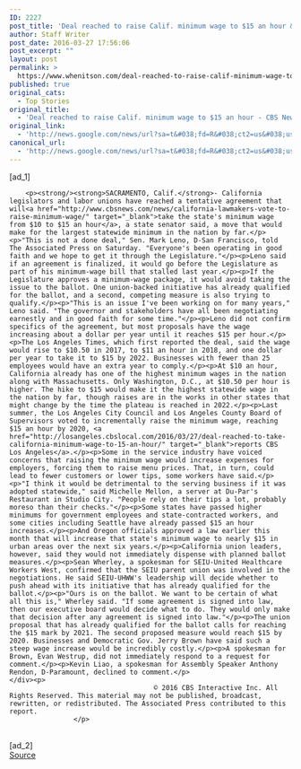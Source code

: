 ```yaml
---
ID: 2227
post_title: 'Deal reached to raise Calif. minimum wage to $15 an hour &#8211; CBS News'
author: Staff Writer
post_date: 2016-03-27 17:56:06
post_excerpt: ""
layout: post
permalink: >
  https://www.whenitson.com/deal-reached-to-raise-calif-minimum-wage-to-15-an-hour-cbs-news/
published: true
original_cats:
  - Top Stories
original_title:
  - 'Deal reached to raise Calif. minimum wage to $15 an hour - CBS News'
original_link:
  - 'http://news.google.com/news/url?sa=t&#038;fd=R&#038;ct2=us&#038;usg=AFQjCNHLgikiOg3D5yFQpIYWjkFe4cM51g&#038;clid=c3a7d30bb8a4878e06b80cf16b898331&#038;cid=52779070134261&#038;ei=tR74VoknxqzBAdGHsdAN&#038;url=http://www.cbsnews.com/news/deal-reached-to-raise-california-minimum-wage-to-15-an-hour/'
canonical_url:
  - 'http://news.google.com/news/url?sa=t&#038;fd=R&#038;ct2=us&#038;usg=AFQjCNHLgikiOg3D5yFQpIYWjkFe4cM51g&#038;clid=c3a7d30bb8a4878e06b80cf16b898331&#038;cid=52779070134261&#038;ei=tR74VoknxqzBAdGHsdAN&#038;url=http://www.cbsnews.com/news/deal-reached-to-raise-california-minimum-wage-to-15-an-hour/'
---
```

 [ad_1]
<br><div itemprop="articleBody" id="article-entry" readability="158.7168">

        
        <p><strong/><strong>SACRAMENTO, Calif.</strong>- California legislators and labor unions have reached a tentative agreement that will<a href="http://www.cbsnews.com/news/california-lawmakers-vote-to-raise-minimum-wage/" target="_blank">take the state's minimum wage from $10 to $15 an hour</a>, a state senator said, a move that would make for the largest statewide minimum in the nation by far.</p><p>"This is not a done deal," Sen. Mark Leno, D-San Francisco, told The Associated Press on Saturday. "Everyone's been operating in good faith and we hope to get it through the Legislature."</p><p>Leno said if an agreement is finalized, it would go before the Legislature as part of his minimum-wage bill that stalled last year.</p><p>If the Legislature approves a minimum-wage package, it would avoid taking the issue to the ballot. One union-backed initiative has already qualified for the ballot, and a second, competing measure is also trying to qualify.</p><p>"This is an issue I've been working on for many years," Leno said. "The governor and stakeholders have all been negotiating earnestly and in good faith for some time."</p><p>Leno did not confirm specifics of the agreement, but most proposals have the wage increasing about a dollar per year until it reaches $15 per hour.</p><p>The Los Angeles Times, which first reported the deal, said the wage would rise to $10.50 in 2017, to $11 an hour in 2018, and one dollar per year to take it to $15 by 2022. Businesses with fewer than 25 employees would have an extra year to comply.</p><p>At $10 an hour, California already has one of the highest minimum wages in the nation along with Massachusetts. Only Washington, D.C., at $10.50 per hour is higher. The hike to $15 would make it the highest statewide wage in the nation by far, though raises are in the works in other states that might change by the time the plateau is reached in 2022.</p><p>Last summer, the Los Angeles City Council and Los Angeles County Board of Supervisors voted to incrementally raise the minimum wage, reaching $15 an hour by 2020, <a href="http://losangeles.cbslocal.com/2016/03/27/deal-reached-to-take-california-minimum-wage-to-15-an-hour/" target="_blank">reports CBS Los Angeles</a>.</p><p>Some in the service industry have voiced concerns that raising the minimum wage would increase expenses for employers, forcing them to raise menu prices. That, in turn, could lead to fewer customers or lower tips, some workers have said.</p><p>"I think it would be detrimental to the serving business if it was adopted statewide," said Michelle Mellon, a server at Du-Par's Restaurant in Studio City. "People rely on their tips a lot, probably moreso than their checks."</p><p>Some states have passed higher minimums for government employees and state-contracted workers, and some cities including Seattle have already passed $15 an hour increases.</p><p>And Oregon officials approved a law earlier this month that will increase that state's minimum wage to nearly $15 in urban areas over the next six years.</p><p>California union leaders, however, said they would not immediately dispense with planned ballot measures.</p><p>Sean Wherley, a spokesman for SEIU-United Healthcare Workers West, confirmed that the SEIU parent union was involved in the negotiations. He said SEIU-UHWW's leadership will decide whether to push ahead with its initiative that has already qualified for the ballot.</p><p>"Ours is on the ballot. We want to be certain of what all this is," Wherley said. "If some agreement is signed into law, then our executive board would decide what to do. They would only make that decision after any agreement is signed into law."</p><p>The union proposal that has already qualified for the ballot calls for reaching the $15 mark by 2021. The second proposed measure would reach $15 by 2020. Businesses and Democratic Gov. Jerry Brown have said such a steep wage increase would be incredibly costly.</p><p>A spokesman for Brown, Evan Westrup, did not immediately respond to a request for comment.</p><p>Kevin Liao, a spokesman for Assembly Speaker Anthony Rendon, D-Paramount, declined to comment.</p>
    </div><p>
                                        © 2016 CBS Interactive Inc. All Rights Reserved. This material may not be published, broadcast, rewritten, or redistributed. The Associated Press contributed to this report.
                    </p>
<br>[ad_2]
<br><a href="http://news.google.com/news/url?sa=t&#038;fd=R&#038;ct2=us&#038;usg=AFQjCNHLgikiOg3D5yFQpIYWjkFe4cM51g&#038;clid=c3a7d30bb8a4878e06b80cf16b898331&#038;cid=52779070134261&#038;ei=tR74VoknxqzBAdGHsdAN&#038;url=http://www.cbsnews.com/news/deal-reached-to-raise-california-minimum-wage-to-15-an-hour/">Source </a>